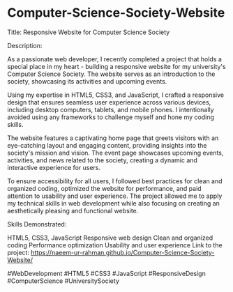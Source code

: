 # Computer-Science-Society-Website
Title: Responsive Website for Computer Science Society

Description:

As a passionate web developer, I recently completed a project that holds a special place in my heart - building a responsive website for my university's Computer Science Society. The website serves as an introduction to the society, showcasing its activities and upcoming events.

Using my expertise in HTML5, CSS3, and JavaScript, I crafted a responsive design that ensures seamless user experience across various devices, including desktop computers, tablets, and mobile phones. I intentionally avoided using any frameworks to challenge myself and hone my coding skills.

The website features a captivating home page that greets visitors with an eye-catching layout and engaging content, providing insights into the society's mission and vision. The event page showcases upcoming events, activities, and news related to the society, creating a dynamic and interactive experience for users.

To ensure accessibility for all users, I followed best practices for clean and organized coding, optimized the website for performance, and paid attention to usability and user experience. The project allowed me to apply my technical skills in web development while also focusing on creating an aesthetically pleasing and functional website.

Skills Demonstrated:

HTML5, CSS3, JavaScript
Responsive web design
Clean and organized coding
Performance optimization
Usability and user experience
Link to the project: https://naeem-ur-rahman.github.io/Computer-Science-Society-Website/

#WebDevelopment #HTML5 #CSS3 #JavaScript #ResponsiveDesign #ComputerScience #UniversitySociety
